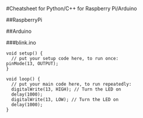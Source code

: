 #Cheatsheet for Python/C++ for Raspberry Pi/Arduino

##RaspberryPi

##Arduino


###blink.ino
```
void setup() {
  // put your setup code here, to run once:
pinMode(13, OUTPUT);
}

void loop() {
  // put your main code here, to run repeatedly:
  digitalWrite(13, HIGH); // Turn the LED on
  delay(1000);
  digitalWrite(13, LOW); // Turn the LED on
  delay(1000);
}
```
